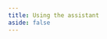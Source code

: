 ```yaml
---
title: Using the assistant
aside: false
---
```


<RedirectComponent to="/docs/guide/assisted-supported-discovery" />
